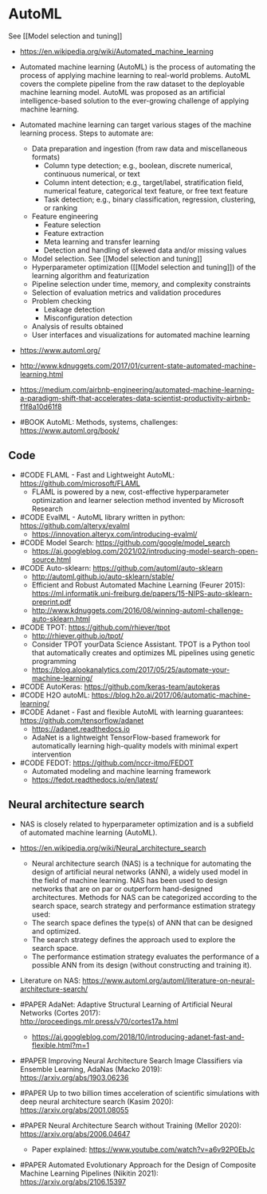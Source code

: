 # AutoML
See [[Model selection and tuning]]

- https://en.wikipedia.org/wiki/Automated_machine_learning
- Automated machine learning (AutoML) is the process of automating the process of applying machine learning to real-world problems. AutoML covers the complete pipeline from the raw dataset to the deployable machine learning model. AutoML was proposed as an artificial intelligence-based solution to the ever-growing challenge of applying machine learning.
- Automated machine learning can target various stages of the machine learning process. Steps to automate are:
	- Data preparation and ingestion (from raw data and miscellaneous formats)
		- Column type detection; e.g., boolean, discrete numerical, continuous numerical, or text
		- Column intent detection; e.g., target/label, stratification field, numerical feature, categorical text feature, or free text feature
		- Task detection; e.g., binary classification, regression, clustering, or ranking
	- Feature engineering
		- Feature selection
		- Feature extraction
		- Meta learning and transfer learning
		- Detection and handling of skewed data and/or missing values
	- Model selection. See [[Model selection and tuning]]
	- Hyperparameter optimization ([[Model selection and tuning]]) of the learning algorithm and featurization
	- Pipeline selection under time, memory, and complexity constraints
	- Selection of evaluation metrics and validation procedures
	- Problem checking
		- Leakage detection
		- Misconfiguration detection
	- Analysis of results obtained
	- User interfaces and visualizations for automated machine learning

- https://www.automl.org/
- http://www.kdnuggets.com/2017/01/current-state-automated-machine-learning.html
- https://medium.com/airbnb-engineering/automated-machine-learning-a-paradigm-shift-that-accelerates-data-scientist-productivity-airbnb-f1f8a10d61f8

-  #BOOK AutoML: Methods, systems, challenges: https://www.automl.org/book/


## Code
- #CODE FLAML - Fast and Lightweight AutoML: https://github.com/microsoft/FLAML
	- FLAML is powered by a new, cost-effective hyperparameter optimization and learner selection method invented by Microsoft Research
- #CODE EvalML - AutoML library written in python: https://github.com/alteryx/evalml
	- https://innovation.alteryx.com/introducing-evalml/
- #CODE Model Search: https://github.com/google/model_search
	- https://ai.googleblog.com/2021/02/introducing-model-search-open-source.html
- #CODE Auto-sklearn: https://github.com/automl/auto-sklearn
	- http://automl.github.io/auto-sklearn/stable/
	- Efficient and Robust Automated Machine Learning (Feurer 2015): https://ml.informatik.uni-freiburg.de/papers/15-NIPS-auto-sklearn-preprint.pdf
	- http://www.kdnuggets.com/2016/08/winning-automl-challenge-auto-sklearn.html
- #CODE TPOT: https://github.com/rhiever/tpot
	- http://rhiever.github.io/tpot/
	- Consider TPOT yourData Science Assistant. TPOT is a Python tool that automatically creates and optimizes ML pipelines using genetic programming
	- https://blog.alookanalytics.com/2017/05/25/automate-your-machine-learning/
- #CODE AutoKeras: https://github.com/keras-team/autokeras
- #CODE H2O autoML: https://blog.h2o.ai/2017/06/automatic-machine-learning/
- #CODE Adanet - Fast and flexible AutoML with learning guarantees: https://github.com/tensorflow/adanet 
	- https://adanet.readthedocs.io
	- AdaNet is a lightweight TensorFlow-based framework for automatically learning high-quality models with minimal expert intervention
- #CODE FEDOT: https://github.com/nccr-itmo/FEDOT
	- Automated modeling and machine learning framework
	- https://fedot.readthedocs.io/en/latest/


## Neural architecture search
- NAS is closely related to hyperparameter optimization and is a subfield of automated machine learning (AutoML).
- https://en.wikipedia.org/wiki/Neural_architecture_search
	- Neural architecture search (NAS) is a technique for automating the design of artificial neural networks (ANN), a widely used model in the field of machine learning. NAS has been used to design networks that are on par or outperform hand-designed architectures. Methods for NAS can be categorized according to the search space, search strategy and performance estimation strategy used:
	- The search space defines the type(s) of ANN that can be designed and optimized.
	- The search strategy defines the approach used to explore the search space.
	- The performance estimation strategy evaluates the performance of a possible ANN from its design (without constructing and training it).

- Literature on NAS: https://www.automl.org/automl/literature-on-neural-architecture-search/
- #PAPER AdaNet: Adaptive Structural Learning of Artificial Neural Networks (Cortes 2017): http://proceedings.mlr.press/v70/cortes17a.html
	- https://ai.googleblog.com/2018/10/introducing-adanet-fast-and-flexible.html?m=1
- #PAPER Improving Neural Architecture Search Image Classifiers via Ensemble Learning, AdaNas (Macko 2019): https://arxiv.org/abs/1903.06236
- #PAPER Up to two billion times acceleration of scientific simulations with deep neural architecture search (Kasim 2020): https://arxiv.org/abs/2001.08055
- #PAPER Neural Architecture Search without Training (Mellor 2020): https://arxiv.org/abs/2006.04647
	- Paper explained: https://www.youtube.com/watch?v=a6v92P0EbJc
- #PAPER Automated Evolutionary Approach for the Design of Composite Machine Learning Pipelines (Nikitin 2021): https://arxiv.org/abs/2106.15397


